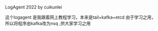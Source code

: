 LogAgent 2022 by cuikunlei

   这个logagent 是我跟着网上教程学习，本来是tail+kafka+etcd  由于学习之用，所以将程序由kafka改为nsq ,供大家学习之用
